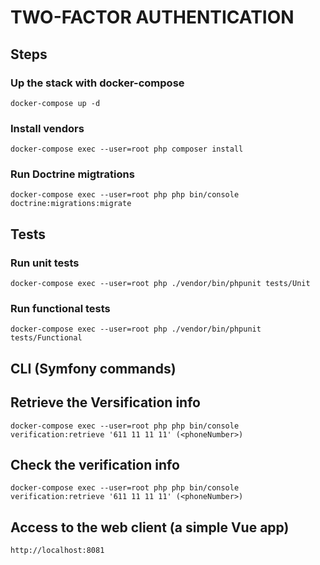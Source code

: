 # TWO-FACTOR AUTHENTICATION

## Steps

### Up the stack with docker-compose
```
docker-compose up -d
```

### Install vendors
```
docker-compose exec --user=root php composer install
```

### Run Doctrine migtrations

```
docker-compose exec --user=root php php bin/console doctrine:migrations:migrate
```
## Tests

### Run unit tests

```
docker-compose exec --user=root php ./vendor/bin/phpunit tests/Unit
```

### Run functional tests

```
docker-compose exec --user=root php ./vendor/bin/phpunit tests/Functional
```
## CLI (Symfony commands)

##  Retrieve the Versification info

```
docker-compose exec --user=root php php bin/console verification:retrieve '611 11 11 11' (<phoneNumber>)
```

##  Check the verification info

```
docker-compose exec --user=root php php bin/console verification:retrieve '611 11 11 11' (<phoneNumber>)
```

## Access to the web client (a simple Vue app)

```
http://localhost:8081
```